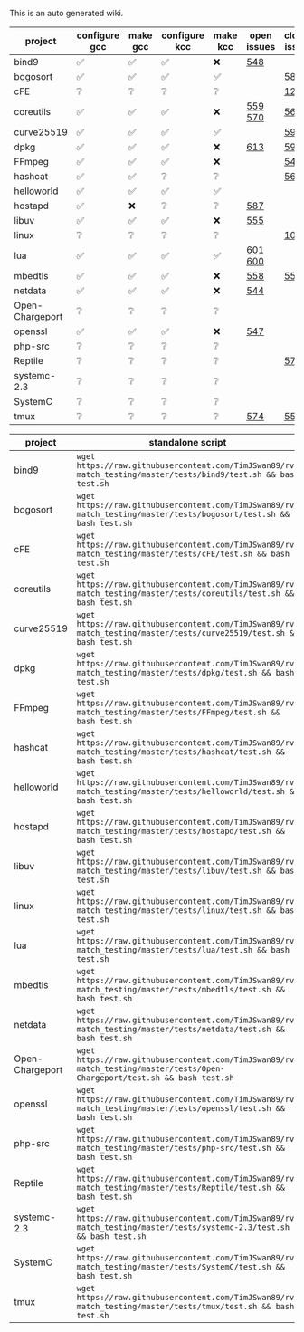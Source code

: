 This is an auto generated wiki.
  
| project | configure gcc | make gcc | configure kcc | make kcc | open issues | closed issues | 
| --- | --- | --- | --- | --- | --- | --- |
| bind9 | :white_check_mark: | :white_check_mark: | :white_check_mark: | :x: | [548](https://github.com/runtimeverification/rv-match/issues/548)  |  |
| bogosort | :white_check_mark: | :white_check_mark: | :white_check_mark: | :white_check_mark: |  | [583](https://github.com/runtimeverification/rv-match/issues/583)  |
| cFE | :grey_question: | :grey_question: | :grey_question: | :grey_question: |  | [125](https://github.com/runtimeverification/rv-match/issues/125)  |
| coreutils | :white_check_mark: | :white_check_mark: | :white_check_mark: | :x: | [559](https://github.com/runtimeverification/rv-match/issues/559) [570](https://github.com/runtimeverification/rv-match/issues/570)  | [561](https://github.com/runtimeverification/rv-match/issues/561)  |
| curve25519 | :white_check_mark: | :white_check_mark: | :white_check_mark: | :white_check_mark: |  | [590](https://github.com/runtimeverification/rv-match/issues/590)  |
| dpkg | :white_check_mark: | :white_check_mark: | :white_check_mark: | :x: | [613](https://github.com/runtimeverification/rv-match/issues/613)  | [594](https://github.com/runtimeverification/rv-match/issues/594)  |
| FFmpeg | :white_check_mark: | :white_check_mark: | :white_check_mark: | :x: |  | [541](https://github.com/runtimeverification/rv-match/issues/541)  |
| hashcat | :white_check_mark: | :white_check_mark: | :grey_question: | :grey_question: |  | [564](https://github.com/runtimeverification/rv-match/issues/564)  |
| helloworld | :white_check_mark: | :white_check_mark: | :white_check_mark: | :white_check_mark: |  |  |
| hostapd | :white_check_mark: | :x: | :grey_question: | :grey_question: | [587](https://github.com/runtimeverification/rv-match/issues/587)  |  |
| libuv | :white_check_mark: | :white_check_mark: | :white_check_mark: | :x: | [555](https://github.com/runtimeverification/rv-match/issues/555)  |  |
| linux | :grey_question: | :grey_question: | :grey_question: | :grey_question: |  | [10](https://github.com/runtimeverification/rv-match/issues/10)  |
| lua | :white_check_mark: | :white_check_mark: | :white_check_mark: | :white_check_mark: | [601](https://github.com/runtimeverification/rv-match/issues/601) [600](https://github.com/runtimeverification/rv-match/issues/600)  |  |
| mbedtls | :white_check_mark: | :white_check_mark: | :white_check_mark: | :x: | [558](https://github.com/runtimeverification/rv-match/issues/558)  | [550](https://github.com/runtimeverification/rv-match/issues/550)  |
| netdata | :white_check_mark: | :white_check_mark: | :white_check_mark: | :x: | [544](https://github.com/runtimeverification/rv-match/issues/544)  |  |
| Open-Chargeport | :grey_question: | :grey_question: | :grey_question: | :grey_question: |  |  |
| openssl | :white_check_mark: | :white_check_mark: | :white_check_mark: | :x: | [547](https://github.com/runtimeverification/rv-match/issues/547)  |  |
| php-src | :grey_question: | :grey_question: | :grey_question: | :grey_question: |  |  |
| Reptile | :grey_question: | :grey_question: | :grey_question: | :grey_question: |  | [572](https://github.com/runtimeverification/rv-match/issues/572)  |
| systemc-2.3 | :grey_question: | :grey_question: | :grey_question: | :grey_question: |  |  |
| SystemC | :grey_question: | :grey_question: | :grey_question: | :grey_question: |  |  |
| tmux | :grey_question: | :grey_question: | :grey_question: | :grey_question: | [574](https://github.com/runtimeverification/rv-match/issues/574)  | [552](https://github.com/runtimeverification/rv-match/issues/552)  |
  
| project | standalone script |  
| --- | --- |  
| bind9 | `wget https://raw.githubusercontent.com/TimJSwan89/rv-match_testing/master/tests/bind9/test.sh && bash test.sh` |
| bogosort | `wget https://raw.githubusercontent.com/TimJSwan89/rv-match_testing/master/tests/bogosort/test.sh && bash test.sh` |
| cFE | `wget https://raw.githubusercontent.com/TimJSwan89/rv-match_testing/master/tests/cFE/test.sh && bash test.sh` |
| coreutils | `wget https://raw.githubusercontent.com/TimJSwan89/rv-match_testing/master/tests/coreutils/test.sh && bash test.sh` |
| curve25519 | `wget https://raw.githubusercontent.com/TimJSwan89/rv-match_testing/master/tests/curve25519/test.sh && bash test.sh` |
| dpkg | `wget https://raw.githubusercontent.com/TimJSwan89/rv-match_testing/master/tests/dpkg/test.sh && bash test.sh` |
| FFmpeg | `wget https://raw.githubusercontent.com/TimJSwan89/rv-match_testing/master/tests/FFmpeg/test.sh && bash test.sh` |
| hashcat | `wget https://raw.githubusercontent.com/TimJSwan89/rv-match_testing/master/tests/hashcat/test.sh && bash test.sh` |
| helloworld | `wget https://raw.githubusercontent.com/TimJSwan89/rv-match_testing/master/tests/helloworld/test.sh && bash test.sh` |
| hostapd | `wget https://raw.githubusercontent.com/TimJSwan89/rv-match_testing/master/tests/hostapd/test.sh && bash test.sh` |
| libuv | `wget https://raw.githubusercontent.com/TimJSwan89/rv-match_testing/master/tests/libuv/test.sh && bash test.sh` |
| linux | `wget https://raw.githubusercontent.com/TimJSwan89/rv-match_testing/master/tests/linux/test.sh && bash test.sh` |
| lua | `wget https://raw.githubusercontent.com/TimJSwan89/rv-match_testing/master/tests/lua/test.sh && bash test.sh` |
| mbedtls | `wget https://raw.githubusercontent.com/TimJSwan89/rv-match_testing/master/tests/mbedtls/test.sh && bash test.sh` |
| netdata | `wget https://raw.githubusercontent.com/TimJSwan89/rv-match_testing/master/tests/netdata/test.sh && bash test.sh` |
| Open-Chargeport | `wget https://raw.githubusercontent.com/TimJSwan89/rv-match_testing/master/tests/Open-Chargeport/test.sh && bash test.sh` |
| openssl | `wget https://raw.githubusercontent.com/TimJSwan89/rv-match_testing/master/tests/openssl/test.sh && bash test.sh` |
| php-src | `wget https://raw.githubusercontent.com/TimJSwan89/rv-match_testing/master/tests/php-src/test.sh && bash test.sh` |
| Reptile | `wget https://raw.githubusercontent.com/TimJSwan89/rv-match_testing/master/tests/Reptile/test.sh && bash test.sh` |
| systemc-2.3 | `wget https://raw.githubusercontent.com/TimJSwan89/rv-match_testing/master/tests/systemc-2.3/test.sh && bash test.sh` |
| SystemC | `wget https://raw.githubusercontent.com/TimJSwan89/rv-match_testing/master/tests/SystemC/test.sh && bash test.sh` |
| tmux | `wget https://raw.githubusercontent.com/TimJSwan89/rv-match_testing/master/tests/tmux/test.sh && bash test.sh` |
